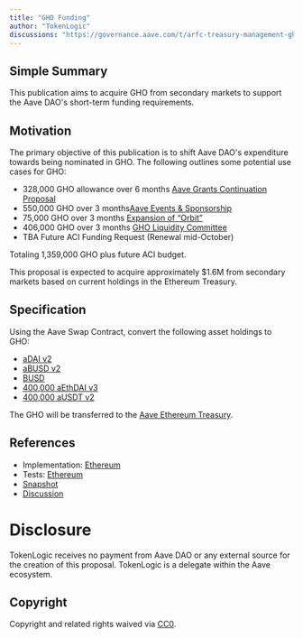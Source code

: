 ```yaml
---
title: "GHO Funding"
author: "TokenLogic"
discussions: "https://governance.aave.com/t/arfc-treasury-management-gho-funding/14887"
---
```


## Simple Summary

This publication aims to acquire GHO from secondary markets to support the Aave DAO's short-term funding requirements.

## Motivation

The primary objective of this publication is to shift Aave DAO's expenditure towards being nominated in GHO. The following outlines some potential use cases for GHO:

* 328,000 GHO allowance over 6 months [Aave Grants Continuation Proposal](https://governance.aave.com/t/temp-check-updated-aave-grants-continuation-proposal/14951)
* 550,000 GHO over 3 months[Aave Events & Sponsorship](https://governance.aave.com/t/temp-check-aave-events-sponsorship-budget/14953)
* 75,000 GHO over 3 months [Expansion of “Orbit”](https://governance.aave.com/t/arfc-expansion-of-orbit-a-dao-funded-delegate-platform-initiative/14785)
* 406,000 GHO over 3 months [GHO Liquidity Committee](https://governance.aave.com/t/temp-check-treasury-management-create-and-fund-gho-liquidity-committee/14800)
* TBA Future ACI Funding Request (Renewal mid-October)

Totaling 1,359,000 GHO plus future ACI budget.

This proposal is expected to acquire approximately $1.6M from secondary markets based on current holdings in the Ethereum Treasury.

## Specification
Using the Aave Swap Contract, convert the following asset holdings to GHO:

* [aDAI v2](https://etherscan.io/token/0x028171bca77440897b824ca71d1c56cac55b68a3?a=0x464C71f6c2F760DdA6093dCB91C24c39e5d6e18c)
* [aBUSD v2](https://etherscan.io/token/0xa361718326c15715591c299427c62086f69923d9?a=0x464C71f6c2F760DdA6093dCB91C24c39e5d6e18c)
* [BUSD](https://etherscan.io/token/0x4fabb145d64652a948d72533023f6e7a623c7c53?a=0x464C71f6c2F760DdA6093dCB91C24c39e5d6e18c)
* [400,000 aEthDAI v3](https://etherscan.io/token/0x018008bfb33d285247a21d44e50697654f754e63?a=0x464C71f6c2F760DdA6093dCB91C24c39e5d6e18c)
* [400,000 aUSDT v2](https://etherscan.io/token/0x3ed3b47dd13ec9a98b44e6204a523e766b225811?a=0x464C71f6c2F760DdA6093dCB91C24c39e5d6e18c)

The GHO will be transferred to the [Aave Ethereum Treasury](https://etherscan.io/address/0x464C71f6c2F760DdA6093dCB91C24c39e5d6e18c).

## References

- Implementation: [Ethereum](https://github.com/bgd-labs/aave-proposals/blob/main/src/20230926_AaveV3_Eth_GHOFunding/AaveV3_Ethereum_GHOFunding_20230926.sol)
- Tests: [Ethereum](https://github.com/bgd-labs/aave-proposals/blob/main/src/20230926_AaveV3_Eth_GHOFunding/AaveV3_Ethereum_GHOFunding_20230926.t.sol)
- [Snapshot](https://snapshot.org/#/aave.eth/proposal/0xb094cdc806d407d0cf4ea00e595ae95b8c145f77b77cce165c463326cc757639)
- [Discussion](https://governance.aave.com/t/arfc-treasury-management-gho-funding/14887)

# Disclosure

TokenLogic receives no payment from Aave DAO or any external source for the creation of this proposal. TokenLogic is a delegate within the Aave ecosystem.

## Copyright

Copyright and related rights waived via [CC0](https://creativecommons.org/publicdomain/zero/1.0/).
